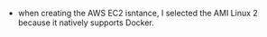 * when creating the AWS EC2 isntance, I selected the AMI Linux 2 because it natively supports Docker. 